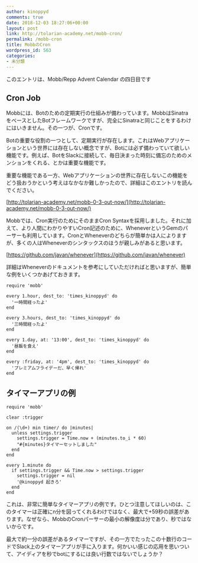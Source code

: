 ```yaml
---
author: kinoppyd
comments: true
date: 2018-12-03 18:27:06+00:00
layout: post
link: http://tolarian-academy.net/mobb-cron/
permalink: /mobb-cron
title: MobbのCron
wordpress_id: 563
categories:
- 未分類
---
```


このエントリは、Mobb/Repp Advent Calendar の四日目です





## Cron Job


Mobbには、Botのための定期実行の仕組みが備わっています。MobbはSinatraをベースとしたBotフレームワークですが、完全にSinatraと同じことをするわけにはいきません。その一つが、Cronです。

Botの重要な役割の一つとして、定期実行が存在します。これはWebアプリケーションという世界には存在しない概念ですが、Botには必ず備わっていて欲しい機能です。例えば、BotをSlackに接続して、毎日決まった時刻に備忘のためのメンションをくれる、とかは重要な機能です。

重要な機能である一方、Webアプリケーションの世界に存在しないこの機能をどう扱おうかという考えはなかなか難しかったので、詳細はこのエントリを読んでください。

[http://tolarian-academy.net/mobb-0-3-out-now/](http://tolarian-academy.net/mobb-0-3-out-now/)

Mobbでは、Cron実行のためにそのままCron Syntaxを採用しました。それに加えて、より人間にわかりやすいCron記述のために、WheneverというGemのパーサーも利用しています。CronとWheneverのどちらが簡単かは人によりますが、多くの人はWheneverのシンタックスのほうが親しみがあると思います。

[https://github.com/javan/whenever](https://github.com/javan/whenever)

詳細はWheneverのドキュメントを参考にしていただければと思いますが、簡単な例をいくつかあげておきます。

    
    require 'mobb'
    
    every 1.hour, dest_to: 'times_kinoppyd' do
      '一時間経ったよ'
    end
    
    every 3.hours, dest_to: 'times_kinoppyd' do
      '三時間経ったよ'
    end
    
    every 1.day, at: '13:00', dest_to: 'times_kinoppyd' do
      '昼飯を食え'
    end
    
    every :friday, at: '4pm', dest_to: 'times_kinoppyd' do
      'プレミアムフライデーだ、早く帰れ'
    end




## タイマーアプリの例



    
    require 'mobb'
    
    clear :trigger
    
    on /(\d+) min timer/ do |minutes|
      unless settings.trigger
        settings.trigger = Time.now + (minutes.to_i * 60)
        "#{minutes}タイマーセットしました"
      end
    end
    
    every 1.minute do
      if settings.trigger && Time.now > settings.trigger
        settings.trigger = nil
        '@kinoppyd 起きろ'
      end
    end


これは、非常に簡単なタイマーアプリの例です。ひとつ注意してほしいのは、このタイマーは正確にn分を図ってくれるわけではなく、最大で+59秒の誤差があります。なぜなら、MobbのCronパーサーの最小の解像度は分であり、秒ではないからです。

最大で約一分の誤差があるタイマーですが、その一方でたったこの十数行のコードでSlack上のタイマーアプリが手に入ります。何かいい感じの応用を思いついて、アイディアを秒でbotにするには良い行数ではないでしょうか？


